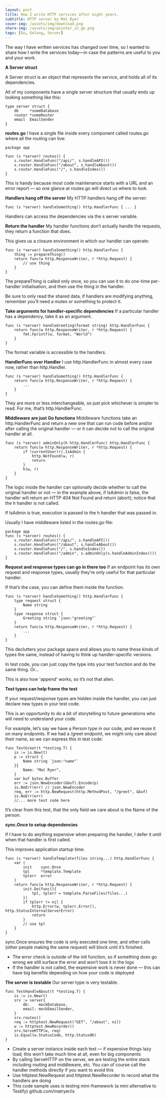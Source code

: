 ```yaml
---
layout: post
title: How I write HTTP services after eight years.
subtitle: HTTP server by Mat Ryer
cover-img: /assets/img/download.png
share-img: /assets/img/pointer_in_go.png
tags: [Go, Golang, Server]
---
```


The way I have written services has changed over time, so I wanted to share how I write the services today—in case the patterns are useful to you and your work.

**A Server struct**

A Server struct is an object that represents the service, and holds all of its dependencies.

All of my components have a single server structure that usually ends up looking something like this:

~~~
type server struct {
    db     *someDatabase
    router *someRouter
    email  EmailSender
}
~~~

**routes.go**
I have a single file inside every component called routes.go where all the routing can live:

~~~
package app

func (s *server) routes() {
    s.router.HandleFunc("/api/", s.handleAPI())
    s.router.HandleFunc("/about", s.handleAbout())
    s.router.HandleFunc("/", s.handleIndex())
}
~~~

This is handy because most code maintenance starts with a URL and an error report — so one glance at routes.go will direct us where to look.

**Handlers hang off the server**
My HTTP handlers hang off the server:
~~~
func (s *server) handleSomething() http.HandlerFunc { ... }
~~~

Handlers can access the dependencies via the s server variable.

**Return the handler**
My handler functions don’t actually handle the requests, they return a function that does.

This gives us a closure environment in which our handler can operate:
~~~
func (s *server) handleSomething() http.HandlerFunc {
    thing := prepareThing()
    return func(w http.ResponseWriter, r *http.Request) {
        // use thing
    }
}
~~~

The prepareThing is called only once, so you can use it to do one-time per-handler initialisation, and then use the thing in the handler.

Be sure to only read the shared data, if handlers are modifying anything, remember you’ll need a mutex or something to protect it.

**Take arguments for handler-specific dependencies**
If a particular handler has a dependency, take it as an argument.
~~~
func (s *server) handleGreeting(format string) http.HandlerFunc {
    return func(w http.ResponseWriter, r *http.Request) {
        fmt.Fprintf(w, format, "World")
    }
} 
~~~

The format variable is accessible to the handlers.

**HandlerFunc over Handler**
I use http.HandlerFunc in almost every case now, rather than http.Handler.
~~~
func (s *server) handleSomething() http.HandlerFunc {
    return func(w http.ResponseWriter, r *http.Request) {
        ...
    }
}
~~~

They are more or less interchangeable, so just pick whichever is simpler to read. For me, that’s http.HandlerFunc.


**Middleware are just Go functions**
Middleware functions take an http.HandlerFunc and return a new one that can run code before and/or after calling the original handler — or it can decide not to call the original handler at all.

~~~
func (s *server) adminOnly(h http.HandlerFunc) http.HandlerFunc {
    return func(w http.ResponseWriter, r *http.Request) {
        if !currentUser(r).IsAdmin {
            http.NotFound(w, r)
            return
        }
        h(w, r)
    }
}
~~~

The logic inside the handler can optionally decide whether to call the original handler or not — in the example above, if IsAdmin is false, the handler will return an HTTP 404 Not Found and return (abort); notice that the h handler is not called.

If IsAdmin is true, execution is passed to the h handler that was passed in.

Usually I have middleware listed in the routes.go file:
~~~
package app
func (s *server) routes() {
    s.router.HandleFunc("/api/", s.handleAPI())
    s.router.HandleFunc("/about", s.handleAbout())
    s.router.HandleFunc("/", s.handleIndex())
    s.router.HandleFunc("/admin", s.adminOnly(s.handleAdminIndex()))
}

~~~

**Request and response types can go in there too**
If an endpoint has its own request and response types, usually they’re only useful for that particular handler.

If that’s the case, you can define them inside the function.

~~~
func (s *server) handleSomething() http.HandlerFunc {
    type request struct {
        Name string
    }
    type response struct {
        Greeting string `json:"greeting"`
    }
    return func(w http.ResponseWriter, r *http.Request) {
        ...
    }
}
~~~
This declutters your package space and allows you to name these kinds of types the same, instead of having to think up handler-specific versions.

In test code, you can just copy the type into your test function and do the same thing. Or…

This is also how 'append' works, so it’s not that alien.

**Test types can help frame the test**

If your request/response types are hidden inside the handler, you can just declare new types in your test code.

This is an opportunity to do a bit of storytelling to future generations who will need to understand your code.

For example, let’s say we have a Person type in our code, and we reuse it on many endpoints. If we had a /greet endpoint, we might only care about their name, so we can express this in test code:

~~~
func TestGreet(t *testing.T) {
    is := is.New(t)
    p := struct {
        Name string `json:"name"`
    }{
        Name: "Mat Ryer",
    }
    var buf bytes.Buffer
    err := json.NewEncoder(&buf).Encode(p)
    is.NoErr(err) // json.NewEncoder
    req, err := http.NewRequest(http.MethodPost, "/greet", &buf)
    is.NoErr(err)
	//... more test code here
~~~
It’s clear from this test, that the only field we care about is the Name of the person.

**sync.Once to setup dependencies**

If I have to do anything expensive when preparing the handler, I defer it until when that handler is first called.

This improves application startup time.
~~~
func (s *server) handleTemplate(files string...) http.HandlerFunc {
    var (
        init    sync.Once
        tpl     *template.Template
        tplerr  error
    )
    return func(w http.ResponseWriter, r *http.Request) {
        init.Do(func(){
            tpl, tplerr = template.ParseFiles(files...)
        })
        if tplerr != nil {
            http.Error(w, tplerr.Error(), http.StatusInternalServerError)
            return
        }
        // use tpl
    }
}
~~~
sync.Once ensures the code is only executed one time, and other calls (other people making the same request) will block until it’s finished.

* The error check is outside of the init function, so if something does go wrong we still surface the error and won’t lose it in the logs
* If the handler is not called, the expensive work is never done — this can have big benefits depending on how your code is deployed

**The server is testable**
Our server type is very testable.

~~~
func TestHandleAbout(t *testing.T) {
    is := is.New(t)
    srv := server{
        db:    mockDatabase,
        email: mockEmailSender,
    }
    srv.routes()
    req := httptest.NewRequest("GET", "/about", nil)
    w := httptest.NewRecorder()
    srv.ServeHTTP(w, req)
    is.Equal(w.StatusCode, http.StatusOK)
}
~~~

* Create a server instance inside each test — if expensive things lazy load, this won’t take much time at all, even for big components
* By calling ServeHTTP on the server, we are testing the entire stack including routing and middleware, etc. You can of course call the handler methods directly if you want to avoid this
* Use httptest.NewRequest and httptest.NewRecorder to record what the handlers are doing
* This code sample uses is testing mini-framework (a mini alternative to Testify) github.com/matryer/is

